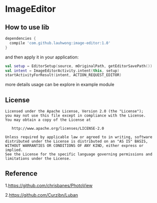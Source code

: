ImageEditor
============

How to use lib
--------------

```groovy
dependencies {
  compile 'com.github.lauhwong:image-editor:1.0'
}
```
and then apply it in your application:
```kotlin
val setup = EditorSetup(source, mOriginalPath, getEditorSavePath())
val intent = ImageEditorActivity.intent(this, setup)
startActivityForResult(intent, ACTION_REQUEST_EDITOR)
```
more details usage can be explore in example module

License
-------

    Licensed under the Apache License, Version 2.0 (the "License");
    you may not use this file except in compliance with the License.
    You may obtain a copy of the License at

       http://www.apache.org/licenses/LICENSE-2.0

    Unless required by applicable law or agreed to in writing, software
    distributed under the License is distributed on an "AS IS" BASIS,
    WITHOUT WARRANTIES OR CONDITIONS OF ANY KIND, either express or implied.
    See the License for the specific language governing permissions and
    limitations under the License.
    
 Reference
 ----------
 1.<https://github.com/chrisbanes/PhotoView>  
 
 2.<https://github.com/Curzibn/Luban>
